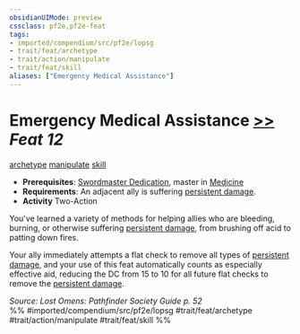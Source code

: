 ```yaml
---
obsidianUIMode: preview
cssclass: pf2e,pf2e-feat
tags:
- imported/compendium/src/pf2e/lopsg
- trait/feat/archetype
- trait/action/manipulate
- trait/feat/skill
aliases: ["Emergency Medical Assistance"]
---
```

# Emergency Medical Assistance  [>>](chapter-9-playing-the-game.md#Actions "Two-Action") *Feat 12*  
[archetype](archetype.md)  [manipulate](manipulate.md)  [skill](skill.md)  

- **Prerequisites**: [Swordmaster Dedication](swordmaster-dedication-locg.md), master in [Medicine](../skills.md#Medicine)
- **Requirements**: An adjacent ally is suffering [persistent damage](conditions.md#Persistent%20Damage).
- **Activity** Two-Action

You've learned a variety of methods for helping allies who are bleeding, burning, or otherwise suffering [persistent damage](conditions.md#Persistent%20Damage), from brushing off acid to patting down fires.

Your ally immediately attempts a flat check to remove all types of [persistent damage](conditions.md#Persistent%20Damage), and your use of this feat automatically counts as especially effective aid, reducing the DC from 15 to 10 for all future flat checks to remove the [persistent damage](conditions.md#Persistent%20Damage).

*Source: Lost Omens: Pathfinder Society Guide p. 52*  
%% #imported/compendium/src/pf2e/lopsg #trait/feat/archetype #trait/action/manipulate #trait/feat/skill %%